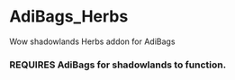 # AdiBags_Herbs
Wow shadowlands Herbs addon for AdiBags

### REQUIRES AdiBags for shadowlands to function. ###

